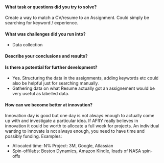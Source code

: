 #### What task or questions did you try to solve?
Create a way to match a CV/resume to an Assignment. Could simply be searching for keyword / experience.

#### What was challenges did you run into?
- Data collection

#### Describe your conclusions and results?


#### Is there a potential for further development?
- Yes. Structuring the data in the assignments, adding keywords etc could also be helpful just for searching manually.
- Gathering data on what Resume actually got an assignement would be very useful as labelled data.


#### How can we become better at innovation?
Innovation day is good but one day is not always enough to actually come up with and investigate a particular idea. If AFRY really believes in innovation it could be worth to allocate a full week for projects. An individual wanting to innovate is not always enough, you need to have time and possibly funding.
Examples:
- Allocated time: N% Project: 3M, Google, Atlassian
- Spin-off/labs: Boston Dynamics, Amazon Kindle, loads of NASA spin-offs
